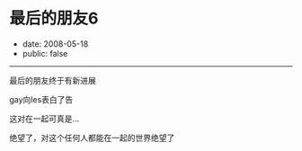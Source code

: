 # 最后的朋友6

- date: 2008-05-18
- public: false

--------------------------


最后的朋友终于有新进展

gay向les表白了告

这对在一起可真是...

绝望了，对这个任何人都能在一起的世界绝望了
